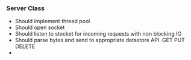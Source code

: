### Server Class
- Should implement thread pool
- Should open socket 
- Should listen to stocket for incoming requests with non blocking IO
- Should parse bytes and send to appropriate datastore API. GET PUT DELETE
-